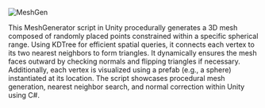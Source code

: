 
![MeshGen](https://github.com/user-attachments/assets/5f414fb9-bcac-4b55-b32f-06b26ab950ac)


This MeshGenerator script in Unity procedurally generates a 3D mesh composed of randomly placed points constrained within a specific spherical range. Using KDTree for efficient spatial queries, it connects each vertex to its two nearest neighbors to form triangles. It dynamically ensures the mesh faces outward by checking normals and flipping triangles if necessary. Additionally, each vertex is visualized using a prefab (e.g., a sphere) instantiated at its location. The script showcases procedural mesh generation, nearest neighbor search, and normal correction within Unity using C#.
